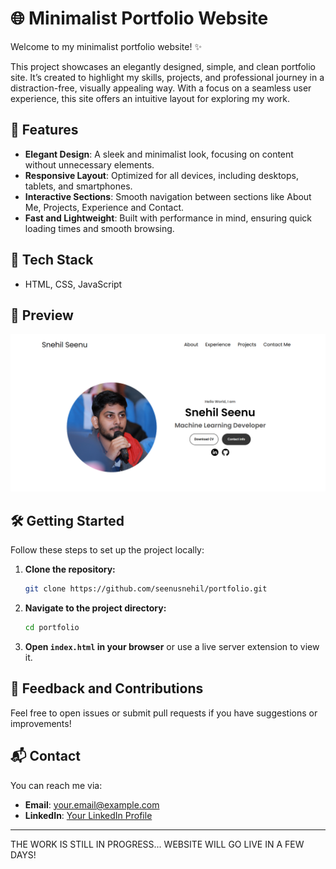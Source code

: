 # 🌐 Minimalist Portfolio Website

Welcome to my minimalist portfolio website! ✨

This project showcases an elegantly designed, simple, and clean portfolio site. It’s created to highlight my skills, projects, and professional journey in a distraction-free, visually appealing way. With a focus on a seamless user experience, this site offers an intuitive layout for exploring my work.

## 🎨 Features

- **Elegant Design**: A sleek and minimalist look, focusing on content without unnecessary elements.
- **Responsive Layout**: Optimized for all devices, including desktops, tablets, and smartphones.
- **Interactive Sections**: Smooth navigation between sections like About Me, Projects, Experience and Contact.
- **Fast and Lightweight**: Built with performance in mind, ensuring quick loading times and smooth browsing.

## 🚀 Tech Stack
- HTML, CSS, JavaScript

## 📸 Preview
![Screenshot of Portfolio Website](./assets/preview.png)


## 🛠️ Getting Started

Follow these steps to set up the project locally:

1. **Clone the repository:**
   ```bash
   git clone https://github.com/seenusnehil/portfolio.git
   ```
2. **Navigate to the project directory:**
   ```bash
   cd portfolio
   ```
3. **Open `index.html` in your browser** or use a live server extension to view it.
   

## 📝 Feedback and Contributions

Feel free to open issues or submit pull requests if you have suggestions or improvements!

## 📬 Contact

You can reach me via:
- **Email**: [your.email@example.com](snehilseenu@gmail.com)
- **LinkedIn**: [Your LinkedIn Profile](https://www.linkedin.com/in/snehilseenu)

---

THE WORK IS STILL IN PROGRESS... WEBSITE WILL GO LIVE IN A FEW DAYS!
